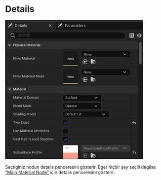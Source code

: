 # Details
<img src="../../../Dosyalar/Materyal_Editor_Details.jpg">


Seçtiginiz nodun details penceresini gösterir. Eger hiçbir şey seçili degilse ["Main Material Node"](../Graph/Main%20Material%20Node) için details penceresini gösterir.
